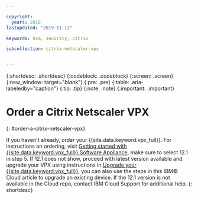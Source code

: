 ```yaml
---

copyright:
  years: 2018
lastupdated: "2019-11-12"

keywords: hsm, security, citrix

subcollection: citrix-netscaler-vpx


---
```


{:shortdesc: .shortdesc}
{:codeblock: .codeblock}
{:screen: .screen}
{:new_window: target="_blank_"}
{:pre: .pre}
{:table: .aria-labeledby="caption"}
{:tip: .tip}
{:note: .note}
{:important: .important}

# Order a Citrix Netscaler VPX
{: #order-a-citrix-netscaler-vpx}

If you haven't already, order your {{site.data.keyword.vpx_full}}. For instructions on ordering, visit [Getting started with {{site.data.keyword.vpx_full}} Software Appliance](/docs/citrix-netscaler-vpx?topic=citrix-netscaler-vpx-getting-started#getting-started), make sure to select 12.1 in step 5. If 12.1 does not show, proceed with latest version available and upgrade your VPX using instructions in
[Upgrade your {{site.data.keyword.vpx_full}}](/docs/citrix-netscaler-vpx?topic=citrix-netscaler-vpx-upgrading-your-citrix-netscaler-vpx#upgrading-your-citrix-netscaler-vpx), you can also use the steps in this IBM© Cloud article to upgrade an existing device. If the 12.1 version is not available in the Cloud repo, contact IBM Cloud Support for additional help.
{: shortdesc}
